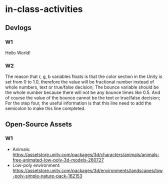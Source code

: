 # in-class-activities
## Devlogs
### W1
Hello World!

### W2
The reason that r, g, b variables floats is that the color section in the Unity is set from 0 to 1.0, therefore the value will be fractional number instead of whole numbers, text or true/false decision;
The bounce variable should be the whole number because there will not be any bounce times like 0.5. And of course the value of the bounce cannot be the text or true/false decision;
For the step four, the useful information is that this line need to add the semicolon to make this line completed.

## Open-Source Assets
### W1
- Animals: https://assetstore.unity.com/packages/3d/characters/animals/animals-free-animated-low-poly-3d-models-260727 
- Low-poly environment: https://assetstore.unity.com/packages/3d/environments/landscapes/low-poly-simple-nature-pack-162153 